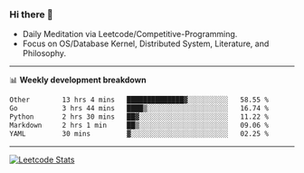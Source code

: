 ### Hi there 👋
* Daily Meditation via Leetcode/Competitive-Programming.
* Focus on OS/Database Kernel, Distributed System, Literature, and Philosophy.

-------

📊 **Weekly development breakdown**
<!--START_SECTION:waka-->

```txt
Other        13 hrs 4 mins   ██████████████▓░░░░░░░░░░   58.55 %
Go           3 hrs 44 mins   ████▒░░░░░░░░░░░░░░░░░░░░   16.74 %
Python       2 hrs 30 mins   ██▓░░░░░░░░░░░░░░░░░░░░░░   11.22 %
Markdown     2 hrs 1 min     ██▒░░░░░░░░░░░░░░░░░░░░░░   09.06 %
YAML         30 mins         ▓░░░░░░░░░░░░░░░░░░░░░░░░   02.25 %
```

<!--END_SECTION:waka-->

-------

[![Leetcode Stats](https://leetcard.jacoblin.cool/hzhang413?font=Fira+Mono)](https://leetcode.com/fxrc)
<!-- ![image](./cyberpunk-ghost-in-the-shell.gif)
![image](./gis-archive.png) -->
